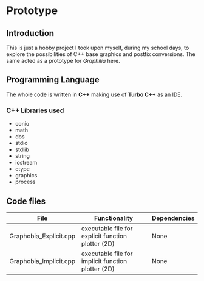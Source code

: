 # Prototype

## Introduction

This is just a hobby project I took upon myself, during my school days, to explore the possibilities of C++ base graphics and postfix conversions. The same acted as a prototype for *Graphilia* here.

## Programming Language

The whole code is written in **C++** making use of **Turbo C++** as an IDE.

### C++ Libraries used

- conio
- math
- dos
- stdio
- stdlib
- string
- iostream
- ctype
- graphics
- process

## Code files

File | Functionality | Dependencies
------------ | ------------- | ----------
Graphobia_Explicit.cpp | executable file for explicit function plotter (2D) | None
Graphobia_Implicit.cpp | executable file for implicit function plotter (2D) | None
